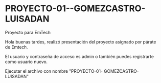# PROYECTO-01--GOMEZCASTRO-LUISADAN
Proyecto para EmTech

Hola buenas tardes, realizó presentación del proyecto asignado por párate de 
Emtech.

El usuario y contraseña de acceso es admin o también puedes registrarte como usuario nuevo.

Ejecutar el archivo con nombre "PROYECTO-01- GOMEZCASTRO-LUISADAN"

